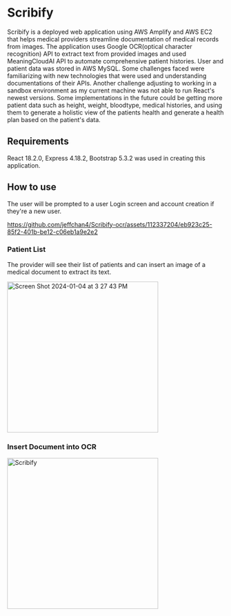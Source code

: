 
# Scribify

Scribify is a deployed web application using AWS Amplify and AWS EC2 that helps medical providers streamline documentation of medical records from images. The application uses Google OCR(optical character recognition) API to extract text from provided images and used MeaningCloudAI API to automate comprehensive patient histories. User and patient data was stored in AWS MySQL. Some challenges faced were familiarizing with new technologies that were used and understanding documentations of their APIs. Another challenge adjusting to working in a sandbox environment as my current machine was not able to run React's newest versions.
Some implementations in the future could be getting more patient data such as height, weight, bloodtype, medical histories, and using them to generate a holistic view of the patients health and generate a health plan based on the patient's data.


## Requirements

React 18.2.0, Express 4.18.2, Bootstrap 5.3.2 was used in creating this application. 

## How to use

The user will be prompted to a user Login screen and account creation if they're a new user.





https://github.com/jeffchan4/Scribify-ocr/assets/112337204/eb923c25-85f2-401b-be12-c06eb1a9e2e2







### Patient List
The provider will see their list of patients and can insert an image of a medical document to extract its text.


<img width="350" alt="Screen Shot 2024-01-04 at 3 27 43 PM" src="https://github.com/jeffchan4/Scribify-ocr/assets/112337204/9244251b-1ee4-4f41-bb37-609c3e20e39a">


### Insert Document into OCR

<img width="350" alt="Scribify" src="https://github.com/jeffchan4/Scribify-ocr/assets/112337204/771e5f68-b052-43fe-90f6-6a22141f1179">







